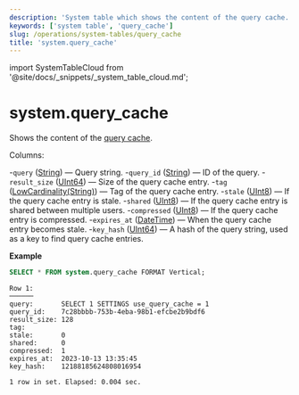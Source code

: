```yaml
---
description: 'System table which shows the content of the query cache.'
keywords: ['system table', 'query_cache']
slug: /operations/system-tables/query_cache
title: 'system.query_cache'
---
```


import SystemTableCloud from '@site/docs/_snippets/_system_table_cloud.md';

# system.query_cache

<SystemTableCloud/>

Shows the content of the [query cache](../query-cache.md).

Columns:

-`query` ([String](../../sql-reference/data-types/string.md)) — Query string.
-`query_id` ([String](../../sql-reference/data-types/string.md)) — ID of the query.
-`result_size` ([UInt64](/sql-reference/data-types/int-uint#integer-ranges)) — Size of the query cache entry.
-`tag` ([LowCardinality(String)](../../sql-reference/data-types/lowcardinality.md)) — Tag of the query cache entry.
-`stale` ([UInt8](../../sql-reference/data-types/int-uint.md)) — If the query cache entry is stale.
-`shared` ([UInt8](../../sql-reference/data-types/int-uint.md)) — If the query cache entry is shared between multiple users.
-`compressed` ([UInt8](../../sql-reference/data-types/int-uint.md)) — If the query cache entry is compressed.
-`expires_at` ([DateTime](../../sql-reference/data-types/datetime.md)) — When the query cache entry becomes stale.
-`key_hash` ([UInt64](/sql-reference/data-types/int-uint#integer-ranges)) — A hash of the query string, used as a key to find query cache entries.

**Example**

```sql
SELECT * FROM system.query_cache FORMAT Vertical;
```

```text
Row 1:
──────
query:       SELECT 1 SETTINGS use_query_cache = 1
query_id:    7c28bbbb-753b-4eba-98b1-efcbe2b9bdf6
result_size: 128
tag:
stale:       0
shared:      0
compressed:  1
expires_at:  2023-10-13 13:35:45
key_hash:    12188185624808016954

1 row in set. Elapsed: 0.004 sec.
```
